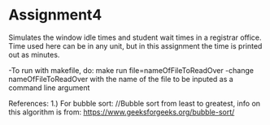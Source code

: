 # Assignment4
Simulates the window idle times and student wait times in a registrar office. Time used here can be in any unit, but in this assignment the time is printed out as minutes.  

-To run with makefile, do: make run file=nameOfFileToReadOver
-change nameOfFileToReadOver with the name of the file to be inputed as a command line argument

References:
1.) For bubble sort: //Bubble sort from least to greatest, info on this algorithm is from: https://www.geeksforgeeks.org/bubble-sort/
